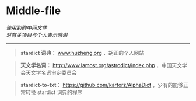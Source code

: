 # Middle-file  

*使用到的中间文件*  
*对有关项目与个人表示感谢*  

----

> **stardict 词典：** www.huzheng.org ，胡正的个人网站  

> **天文学名词：** http://www.lamost.org/astrodict/index.php ，中国天文学会天文学名词审定委员会  

> **stardict-to-txt：** https://github.com/kartorz/AlphaDict ，少有的能够正常转换 stardict 词典的程序  

